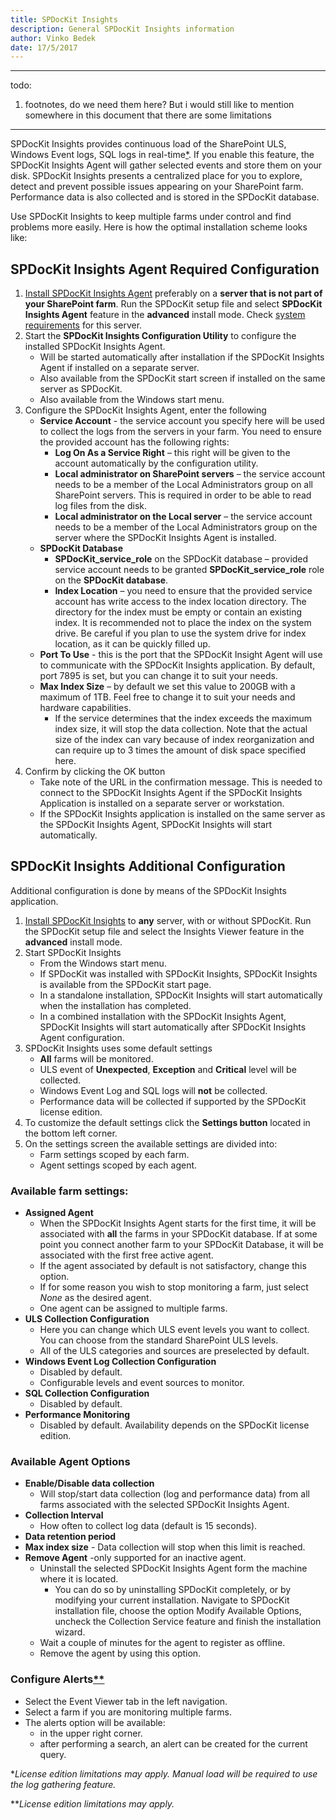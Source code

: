 ```yaml
---
title: SPDocKit Insights
description: General SPDocKit Insights information
author: Vinko Bedek
date: 17/5/2017
---
```

---
todo: 
1. footnotes, do we need them here? But i would still like to mention somewhere in this document that there are some limitations
---
SPDocKit Insights provides continuous load of the SharePoint ULS, Windows Event logs, SQL logs in real-time[*](#realTime). If you enable this feature, the SPDocKit Insights Agent will gather selected events and store them on your disk. SPDocKit Insights presents a centralized place for you to explore, detect and prevent possible issues appearing on your SharePoint farm. Performance data is also collected and is stored in the SPDocKit database.

Use SPDocKit Insights to keep multiple farms under control and find problems more easily. Here is how the optimal installation scheme looks like:



## SPDocKit Insights Agent Required Configuration
1. [Install SPDocKit Insights Agent](#internal/installation/installation-guide/) preferably on a **server that is not part of your SharePoint farm**. Run the SPDocKit setup file and select **SPDocKit Insights Agent** feature in the **advanced** install mode. Check [system requirements](#internal/requirements/system-requirements/) for this server.
2. Start the **SPDocKit Insights Configuration Utility** to configure the installed SPDocKit Insights Agent.
    - Will be started automatically after installation if the SPDocKit Insights Agent if installed on a separate server.
    - Also available from the SPDocKit start screen if installed on the same server as SPDocKit.
    - Also available from the Windows start menu.
3. Configure the SPDocKit Insights Agent, enter the following
    - **Service Account** - the service account you specify here will be used to collect the logs from the servers in your farm. You need to ensure the provided account has the following rights:
        - **Log On As a Service Right** – this right will be given to the account automatically by the configuration utility.
        - **Local administrator on SharePoint servers** – the service account needs to be a member of the Local Administrators group on all SharePoint servers. This is required in order to be able to read log files from the disk.
        - **Local administrator on the Local server** – the service account needs to be a member of the Local Administrators group on the server where the SPDocKit Insights Agent is installed.
    - **SPDocKit Database** 
        - **SPDocKit\_service\_role** on the SPDocKit database – provided service account needs to be granted **SPDocKit\_service\_role** role on the **SPDocKit database**.
        - **Index Location** – you need to ensure that the provided service account has write access to the index location directory. The directory for the index must be empty or contain an existing index.  It is recommended not to place the index on the system drive. Be careful if you plan to use the system drive for index location, as it can be quickly filled up.
    - **Port To Use** - this is the port that the SPDocKit Insight Agent will use to communicate with the SPDocKit Insights application. By default, port 7895 is set, but you can change it to suit your needs.
    - **Max Index Size** – by default we set this value to 200GB with a maximum of 1TB. Feel free to change it to suit your needs and hardware capabilities.
        - If the service determines that the index exceeds the maximum index size, it will stop the data collection. Note that the actual size of the index can vary because of index reorganization and can require up to 3 times the amount of disk space specified here.
4. Confirm by clicking the OK button
    - Take note of the URL in the confirmation message. This is needed to connect to the SPDocKit Insights Agent if the SPDocKit Insights Application is installed on a separate server or workstation.
    - If the SPDocKit Insights application is installed on the same server as the SPDocKit Insights Agent, SPDocKit Insights will start automatically.

## SPDocKit Insights Additional Configuration
Additional configuration is done by means of the SPDocKit Insights application.

1. [Install SPDocKit Insights](#internal/installation/installation-guide/) to **any** server, with or without SPDocKit. Run the SPDocKit setup file and select the Insights Viewer feature in the **advanced** install mode.
2. Start SPDocKit Insights
    - From the Windows start menu.
    - If SPDocKit was installed with SPDocKit Insights, SPDocKit Insights is available from the SPDocKit start page.
    - In a standalone installation, SPDocKit Insights will start automatically when the installation has completed.
    - In a combined installation with the SPDocKit Insights Agent, SPDocKit Insights will start automatically after SPDocKit Insights Agent configuration.
3. SPDocKit Insights uses some default settings 
    - **All** farms will be monitored.
    - ULS event of **Unexpected**, **Exception** and **Critical** level will be collected.
    - Windows Event Log and SQL logs will **not** be collected.
    - Performance data will be collected if supported by the SPDocKit license edition.
4. To customize the default settings click the **Settings button** located in the bottom left corner.
5. On the settings screen the available settings are divided into:
    - Farm settings scoped by each farm.
    - Agent settings scoped by each agent.

### Available farm settings:
- **Assigned Agent**
    - When the SPDocKit Insights Agent starts for the first time, it will be associated with **all** the farms in your SPDocKit database. If at some point you connect another farm to your SPDocKit Database, it will be associated with the first free active agent.
    - If the agent associated by default is not satisfactory, change this option.
    - If for some reason you wish to stop monitoring a farm, just select _None_ as the desired agent.
    - One agent can be assigned to multiple farms. 
- **ULS Collection Configuration**
    - Here you can change which ULS event levels you want to collect. You can choose from the standard SharePoint ULS levels.
    - All of the ULS categories and sources are preselected by default.
- **Windows Event Log Collection Configuration**
    - Disabled by default. 
    - Configurable levels and event sources to monitor.
- **SQL Collection Configuration**
    - Disabled by default.
- **Performance Monitoring**
    - Disabled by default. Availability depends on the SPDocKit license edition.

### Available Agent Options
- **Enable/Disable data collection**
    - Will stop/start data collection (log and performance data) from all farms associated with the selected SPDocKit Insights Agent.
- **Collection Interval**
    - How often to collect log data (default is 15 seconds).
- **Data retention period**
- **Max index size**
        - Data collection will stop when this limit is reached. 
- **Remove Agent** -only supported for an inactive agent.
    - Uninstall the selected SPDocKit Insights Agent form the machine where it is located.
        - You can do so by uninstalling SPDocKit completely, or by modifying your current installation. Navigate to SPDocKit installation file, choose the option Modify Available Options, uncheck the Collection Service feature and finish the installation wizard.
    - Wait a couple of minutes for the agent to register as offline.
    - Remove the agent by using this option.

### Configure Alerts[**](#realTime2)
- Select the Event Viewer tab in the left navigation.
- Select a farm if you are monitoring multiple farms.
- The alerts option will be available:
    - in the upper right corner.
    - after performing a search, an alert can be created for the current query.

<a name="realTime"></a>*_License edition limitations may apply. Manual load will be required to use the log gathering feature._

<a name="realTime2"></a>**_License edition limitations may apply._


